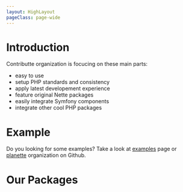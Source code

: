 ```yaml
---
layout: HighLayout
pageClass: page-wide
---
```


# Introduction

Contributte organization is focucing on these main parts:

- easy to use
- setup PHP standards and consistency
- apply latest developement experience
- feature original Nette packages
- easily integrate Symfony components
- integrate other cool PHP packages

# Example

Do you looking for some examples? Take a look at [examples](/packages/planette/playground.html) 
page or [planette](https://github.com/planette) organization on Github.

# Our Packages

<AllPackages/>
